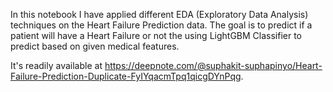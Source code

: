 In this notebook I have applied different EDA (Exploratory Data Analysis) techniques on the Heart Failure Prediction data. The goal is to predict if a patient will have a Heart Failure or not the using LightGBM Classifier to predict based on given medical features.

It's readily available at https://deepnote.com/@suphakit-suphapinyo/Heart-Failure-Prediction-Duplicate-FyIYqacmTpq1qicgDYnPqg.
